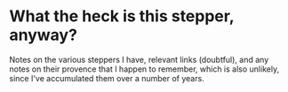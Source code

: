 # What the heck is this stepper, anyway?

Notes on the various steppers I have, relevant links (doubtful), and any notes on their provence that I happen to remember, which is also unlikely, since I've accumulated them over a number of years.

